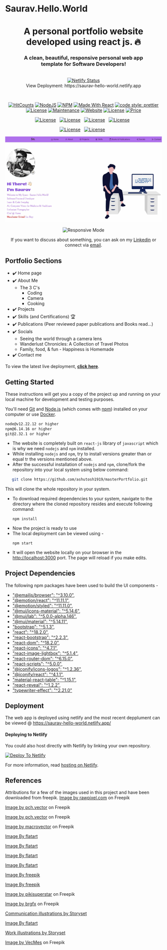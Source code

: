# Saurav.Hello.World


<h1 align="center"> A personal portfolio website developed using react js. 🔥 </h1> 
<h3 align="center"> A clean, beautiful, responsive personal web app <br /> template for Software Developers! </h3>

<p align="center">
  </br>
  <a href="https://app.netlify.com/sites/saurav-hello-world/deploys"><img alt="Netlify Status" src="https://api.netlify.com/api/v1/badges/28e7b6b5-700f-4f3d-b6e1-dfe925e05ba1/deploy-status?style=flat-square" /></a>
  </br>
  View Deployment: https://saurav-hello-world.netlify.app
</p>
</br>
<p align="center">
  <a href="http://hits.dwyl.com/sauravmishra1710/SauravHelloWorld"><img alt="HitCounts" src="https://hits.dwyl.com/sauravmishra1710/SauravHelloWorld.svg?style=flat-square" /></a>
  <a href="https://nodejs.org/en/blog/release/v12.13.0/"><img alt="NodeJS" src="https://img.shields.io/badge/node-12.22.12-important?style=flat-square" /></a>
  <a href="https://www.npmjs.com/package/npm/v/6.13.4"><img alt="NPM" src="https://img.shields.io/badge/npm-6.14.16-blueviolet?style=flat-square" /></a>
  <a href="https://reactjs.org/"><img alt="Made With React" src="https://img.shields.io/badge/made%20with-react-61DAFB?style=flat-square" /></a>
  <a href="https://github.com/prettier/prettier"><img alt="code style: prettier" src="https://img.shields.io/badge/code_style-prettier-ff69b4.svg?style=flat-square?style=flat-square" /></a>
  <br/>
  <a href="http://badges.mit-license.org/"><img alt="License" src="http://img.shields.io/:license-mit-blue.svg?style=flat-square?style=flat-square" /></a>
  <a href="https://github.com/sauravmishra1710/Saurav.Hello.World/commits/main/"><img alt="Maintenance" src="https://img.shields.io/badge/maintained-yes-green.svg?style=flat-square" /></a>
  <a href="http://badges.mit-license.org/"><img alt="Website" src="https://img.shields.io/badge/website-up-yellow?style=flat-square" /></a>
  <a href="https://saurav-hello-world.netlify.app/"><img alt="License" src="http://img.shields.io/:license-mit-blue.svg?style=flat-square?style=flat-square" /></a>
  <a href="https://img.shields.io/badge/price-free-ff69b4"><img alt="Price" src="https://img.shields.io/badge/price-free-ff69b4?style=flat-square" /></a>
</p>
<p align="center">
  <a href="https://forthebadge.com"><img alt="License" src="https://forthebadge.com/images/badges/built-with-love.svg?style=flat-square?style=flat-square" /></a> &nbsp;
  <a href="https://forthebadge.com"><img alt="License" src="https://forthebadge.com/images/badges/made-with-javascript.svg?style=flat-square?style=flat-square" /></a> &nbsp;
  <a href="https://forthebadge.com"><img alt="License" src="https://forthebadge.com/images/badges/open-source.svg?style=flat-square?style=flat-square" /></a> &nbsp;
  <a href="https://forthebadge.com"><img alt="License" src="https://forthebadge.com/images/badges/powered-by-coffee.svg?style=flat-square?style=flat-square" /></a> &nbsp;
</p>

<p align="center">
  <a href="https://forthebadge.com"><img alt="License" src="https://img.shields.io/github/stars/sauravmishra1710/Saurav.Hello.World?color=red&logo=github&style=for-the-badge" /></a> &nbsp;
  <a href="https://forthebadge.com"><img alt="License" src="https://img.shields.io/github/forks/sauravmishra1710/Saurav.Hello.World?color=red&logo=github&style=for-the-badge" /></a> &nbsp;
</p>

![Home Page](https://github.com/sauravmishra1710/Saurav.Hello.World/blob/dev/src/img/ReadMeImg.jpg)
<p align="center">
  <img src="https://github.com/sauravmishra1710/Saurav.Hello.World/blob/dev/src/img/ResponsivePhone.gif" alt="Responsive Mode" />
</p>

<p align="center">If you want to discuss about something, you can ask on my <a href="https://www.linkedin.com/in/saurav-mishra1710/">Linkedin</a> or connect via <a href="mailto:saurav.mishra@live.com">email</a>.</p>

## Portfolio Sections
- ✔️ Home page<br>
- ✔️ About Me<br>
  - The 3 C's
    - Coding
    - Camera
    - Cooking<br>
- ✔️ Projects<br>
- ✔️ Skills (and Certifications) 🏆<br>
- ✔️ Publications (Peer reviewed paper publications and Books read...)<br>
- ✔️ Socials
    - Seeing the world through a camera lens
    - Wanderlust Chronicles: A Collection of Travel Photos
    - Family, food, & fun - Happiness is Homemade
- ✔️ Contact me

To view the latest live deployment, **[click here](https://saurav-hello-world.netlify.app/)**.

## Getting Started

These instructions will get you a copy of the project up and running on your local machine for development and testing purposes.

You'll need [Git](https://git-scm.com) and [Node.js](https://nodejs.org/en/download/) (which comes with [npm](http://npmjs.com)) installed on your computer or use [Docker](https://www.docker.com/products/docker-desktop).

```
node@v12.22.12 or higher
npm@6.14.16 or higher
git@2.32.1 or higher
```
- The website is completely built on `react-js` library of `javascript` which is why we need `nodejs` and `npm` installed.
- While installing `nodejs` and `npm`, try to install versions greater than or equal tr the versions mentioned above.
- After the successful installation of `nodejs` and `npm`, clone/fork the repository into your local system using below command:
```bash
   git clone https://github.com/ashutosh1919/masterPortfolio.git
  ```
  This will clone the whole repository in your system.
- To download required dependencies to your system, navigate to the directory where the cloned repository resides and execute following command:
  ```node
  npm install
  ```
- Now the project is ready to use
- The local deployment can be viewed using -
   ```node
  npm start
   ```
- It will open the website locally on your browser in the [http://localhost:3000](http://localhost:3000) port.
The page will reload if you make edits.

## Project Dependencies

The following npm packages have been used to build the UI components - 

- ["@emailjs/browser": "^3.10.0"](https://www.npmjs.com/package/@emailjs/browser),
- ["@emotion/react": "^11.11.1"](https://www.npmjs.com/package/@emotion/react),
- ["@emotion/styled": "^11.11.0"](https://www.npmjs.com/package/@emotion/styled),
- ["@mui/icons-material": "^5.14.6"](https://www.npmjs.com/package/@mui/icons-material),
- ["@mui/lab": "^5.0.0-alpha.146"](https://www.npmjs.com/package/@mui/lab),
- ["@mui/material": "^5.14.11"](https://www.npmjs.com/package/@mui/material),
- ["bootstrap": "^5.1.3"](https://www.npmjs.com/package/bootstrap),
- ["react": "^18.2.0"](https://www.npmjs.com/package/react),
- ["react-bootstrap": "^2.2.3"](https://www.npmjs.com/package/react-bootstrap),
- ["react-dom": "^18.2.0"](https://www.npmjs.com/package/react-dom),
- ["react-icons": "^4.7.1"](https://www.npmjs.com/package/react-icons),
- ["react-image-lightbox": "^5.1.4"](https://www.npmjs.com/package/react-image-lightbox),
- ["react-router-dom": "^6.15.0"](https://www.npmjs.com/package/react-router-dom),
- ["react-scripts": "^5.0.0"](https://www.npmjs.com/package/react-scripts),
- ["@iconify/icons-logos": "^1.2.36"](https://www.npmjs.com/package/@iconify-icons/logos),
- ["@iconify/react": "^4.1.1"](https://www.npmjs.com/package/@iconify/react),
- ["material-react-table": "^1.15.1"](https://www.npmjs.com/package/material-react-table),
- ["react-reveal": "^1.2.2"](https://www.npmjs.com/package/react-reveal),
- ["typewriter-effect": "^2.21.0"](https://www.npmjs.com/package/typewriter-effect)

## Deployment
The web app is deployed using netlify and the most recent depplument can be viewed @ https://saurav-hello-world.netlify.app/
#### Deploying to Netlify

You could also host directly with Netlify by linking your own repository.

[![Deploy To Netlify](https://www.netlify.com/img/deploy/button.svg)](https://app.netlify.com/start/deploy?repository=https://github.com/sauravmishra1710/Saurav.Hello.World)

For more information, read [hosting on Netlify](https://create-react-app.dev/docs/deployment/#netlify).

## References

Attributions for a few of the images used in this project and have been downloaded from freepik.
<a href="https://www.freepik.com/free-photo/documents-paperwork-business-strategy-concept_16442635.htm#page=3&query=digital%20publications&position=15&from_view=search&track=ais&uuid=8d17f520-95c1-42d2-9631-b051e29a9ab7">Image by rawpixel.com</a> on Freepik

<a href="https://www.freepik.com/free-vector/tiny-content-writers-creating-web-articles-flat-illustration_13146666.htm#page=6&query=digital%20publications&position=31&from_view=search&track=ais&uuid=aebc27b5-9e28-4e2e-8623-cf099259e8d4">Image by pch.vector</a> on Freepik

<a href="https://www.freepik.com/free-vector/tiny-male-author-screenwriter-writing-story-movie-script-screenplay-writer-vintage-typewriter-with-paper-flat-vector-illustration-creativity-journalism-concept-banner-landing-web-page_28480871.htm#page=7&query=digital%20publications&position=48&from_view=search&track=ais&uuid=6db26ec2-b2e8-47af-9f3a-fd6c8fa9691a">Image by pch.vector</a> on Freepik

<a href="https://www.freepik.com/free-vector/cooking-as-hobby-composition-with-man-enjoying-culinary-experience-tasting-dishes-his-kitchen_14658237.htm#page=2&query=cooking&position=9&from_view=search&track=sph&uuid=155eb9a9-94bd-4777-baa4-619f203f61cd">Image by macrovector</a> on Freepik

<a href="https://www.freepik.com/free-ai-image/3d-digital-render-boy-with-camera-isolated-white-background_65674906.htm#page=2&query=photography&position=14&from_view=search&track=sph&uuid=892372e8-8766-443a-8b38-e8423cab3d87">Image By flatart</a>

<a href="https://www.freepik.com/free-ai-image/3d-render-little-boy-with-chef-s-hat-cooking_65677440.htm#fromView=search&term=cooking+coding&page=1&position=41&track=ais_ai_generated&regularType=ai">Image By flatart</a>

<a href="https://www.freepik.com/free-ai-image/3d-illustration-cartoon-character-with-camera-backpack_65675242.htm#fromView=search&term=photographer&page=1&position=18&track=ais_ai_generated&regularType=ai">Image By flatart</a>

<a href="https://www.freepik.com/free-ai-image/3d-render-little-boy-with-glasses-tie-white-background_65675794.htm#fromView=search&term=programmer+toon&page=1&position=23&track=ais_ai_generated&regularType=ai">Image By flatart</a>

<a href="https://www.freepik.com/free-ai-image/3d-portrait-people_66108324.htm#fromView=search&term=coding+toon&page=1&position=0&track=ais_ai_generated&regularType=ai&uuid=1f5fbf31-a1bd-4212-881a-d2100972ea69">Image By freepik</a>

<a href="https://www.freepik.com/free-ai-image/view-3d-man-dish-washing_59992327.htm#fromView=search&term=cooking+toon&page=1&position=14&track=ais_ai_generated&regularType=ai&uuid=1ae07e54-7149-4d19-a7e4-ad8d4263f6b7">Image By freepik</a>

<a href="https://www.freepik.com/free-vector/hand-drawn-teamwork-concept_20224953.htm#query=collaborate%20toon&position=7&from_view=search&track=ais&uuid=fb02762c-96d5-4ff6-9e14-7de5cd8538f4">Image by pikisuperstar</a> on Freepik

<a href="https://www.freepik.com/free-vector/children-with-word-thank-you_30978983.htm#query=thanks%20toon&position=34&from_view=search&track=ais&uuid=f02076c5-25ae-4e5b-8514-98d8fb07ff06">Image by brgfx</a> on Freepik

<a href="https://storyset.com/communication">Communication illustrations by Storyset</a>

<a href="https://www.freepik.com/free-ai-image/3d-illustration-cartoon-boy-with-camera-his-shoulder_89263424.htm#fromView=search&term=nature+photographer&page=2&position=24&track=ais_ai_generated&regularType=ai&uuid=42744f4b-f80b-4cc3-9f31-4ca9ec41dc80">Image By flatart</a>

<a href="https://storyset.com/work">Work illustrations by Storyset</a>

<a href="https://www.freepik.com/free-vector/watercolour-background-with-leaves_15206849.htm#query=old%20paper&position=0&from_view=keyword&track=ais&uuid=b617e034-55fc-45d9-a8ab-625e6005af89">Image by VecMes</a> on Freepik

